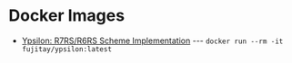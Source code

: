 # Docker Images
- [Ypsilon: R7RS/R6RS Scheme Implementation](https://hub.docker.com/r/fujitay/ypsilon) --- ```docker run --rm -it fujitay/ypsilon:latest```

